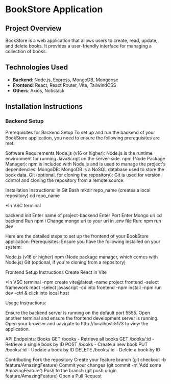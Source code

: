 
# BookStore Application

## Project Overview
BookStore is a web application that allows users to create, read, update, and delete books. It provides a user-friendly interface for managing a collection of books.

## Technologies Used
- **Backend**: Node.js, Express, MongoDB, Mongoose
- **Frontend**: React, React Router, Vite, TailwindCSS
- **Others**: Axios, Notistack

## Installation Instructions

### Backend Setup
Prerequisites for Backend Setup
To set up and run the backend of your BookStore application, you need to ensure the following prerequisites are met:

Software Requirements
Node.js (v16 or higher): Node.js is the runtime environment for running JavaScript on the server-side.
npm (Node Package Manager): npm is included with Node.js and is used to manage the project's dependencies.
MongoDB: MongoDB is a NoSQL database used to store the book data.
Git (optional, for cloning the repository): Git is used for version control and cloning the repository from a remote source.

Installation Instructions:
in Git Bash
mkdir repo_name (creates a local repository)
cd repo_name


*In VSC terminal

backend init
Enter name of project-backend
Enter Port
Enter Mongo uri 
cd backend
Run npm i
Change mongo uri to your uri in .env file
Run:  npm run dev

Here are the detailed steps to set up the frontend of your BookStore application:
Prerequisites:
Ensure you have the following installed on your system:

Node.js (v16 or higher)
npm (Node package manager, which comes with Node.js)
Git (optional, if you're cloning from a repository)

Frontend Setup Instructions
Create React in Vite

*In VSC terminal
-npm create vite@latest
-name project frontend
-select framework react
-select javascript
-cd into frontend
-npm install
-npm run dev
-ctrl & click into local host


Usage Instructions:

Ensure the backend server is running on the default port 5555.
Open another terminal and ensure the frontend development server is running.
Open your browser and navigate to http://localhost:5173 to view the application.


API Endpoints:
Books
GET /books - Retrieve all books
GET /books/:id - Retrieve a single book by ID
POST /books - Create a new book
PUT /books/:id - Update a book by ID
DELETE /books/:id - Delete a book by ID

Contributing
Fork the repository
Create your feature branch (git checkout -b feature/AmazingFeature)
Commit your changes (git commit -m 'Add some AmazingFeature')
Push to the branch (git push origin feature/AmazingFeature)
Open a Pull Request
